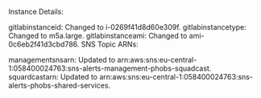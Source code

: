 Instance Details:

gitlabinstanceid: Changed to i-0269f41d8d60e309f.
gitlabinstancetype: Changed to m5a.large.
gitlabinstanceami: Changed to ami-0c6eb2f41d3cbd786.
SNS Topic ARNs:

managementsnsarn: Updated to arn:aws:sns:eu-central-1:058400024763:sns-alerts-management-phobs-squadcast.
squardcastarn: Updated to arn:aws:sns:eu-central-1:058400024763:sns-alerts-phobs-shared-services.
